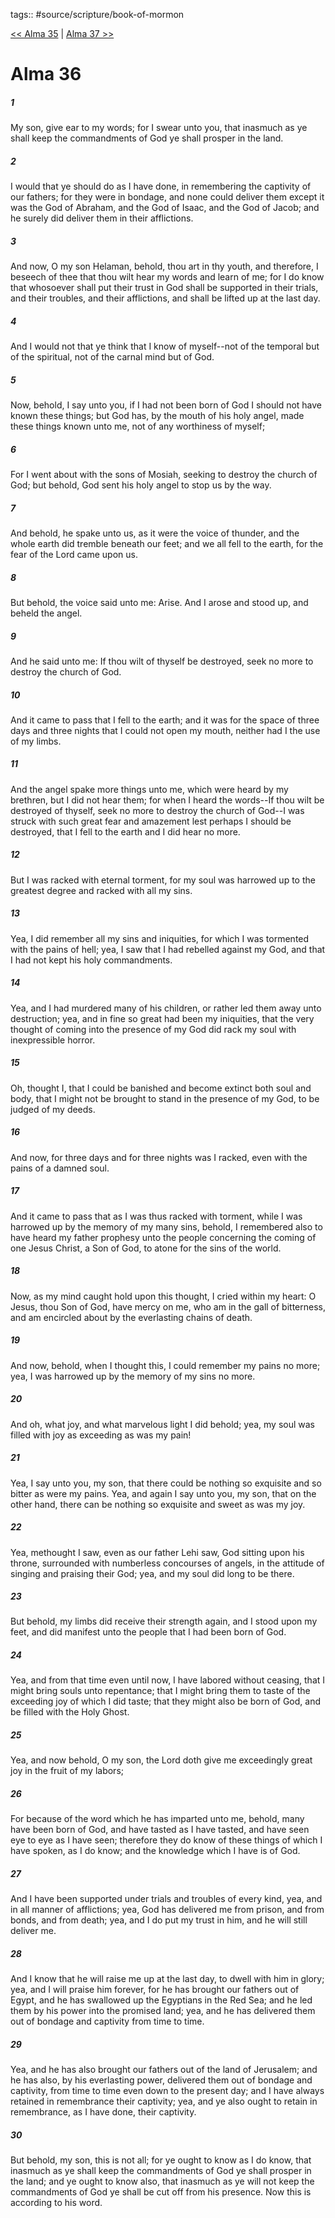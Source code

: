 tags:: #source/scripture/book-of-mormon

[<< Alma 35](/book-of-mormon/09_Alma/Alma_35.md) | [Alma 37 >>](/book-of-mormon/09_Alma/Alma_37.md)

# Alma 36

##### 1

My son, give ear to my words; for I swear unto you, that inasmuch as ye shall keep the commandments of God ye shall prosper in the land.

##### 2

I would that ye should do as I have done, in remembering the captivity of our fathers; for they were in bondage, and none could deliver them except it was the God of Abraham, and the God of Isaac, and the God of Jacob; and he surely did deliver them in their afflictions.

##### 3

And now, O my son Helaman, behold, thou art in thy youth, and therefore, I beseech of thee that thou wilt hear my words and learn of me; for I do know that whosoever shall put their trust in God shall be supported in their trials, and their troubles, and their afflictions, and shall be lifted up at the last day.

##### 4

And I would not that ye think that I know of myself--not of the temporal but of the spiritual, not of the carnal mind but of God.

##### 5

Now, behold, I say unto you, if I had not been born of God I should not have known these things; but God has, by the mouth of his holy angel, made these things known unto me, not of any worthiness of myself;

##### 6

For I went about with the sons of Mosiah, seeking to destroy the church of God; but behold, God sent his holy angel to stop us by the way.

##### 7

And behold, he spake unto us, as it were the voice of thunder, and the whole earth did tremble beneath our feet; and we all fell to the earth, for the fear of the Lord came upon us.

##### 8

But behold, the voice said unto me: Arise. And I arose and stood up, and beheld the angel.

##### 9

And he said unto me: If thou wilt of thyself be destroyed, seek no more to destroy the church of God.

##### 10

And it came to pass that I fell to the earth; and it was for the space of three days and three nights that I could not open my mouth, neither had I the use of my limbs.

##### 11

And the angel spake more things unto me, which were heard by my brethren, but I did not hear them; for when I heard the words--If thou wilt be destroyed of thyself, seek no more to destroy the church of God--I was struck with such great fear and amazement lest perhaps I should be destroyed, that I fell to the earth and I did hear no more.

##### 12

But I was racked with eternal torment, for my soul was harrowed up to the greatest degree and racked with all my sins.

##### 13

Yea, I did remember all my sins and iniquities, for which I was tormented with the pains of hell; yea, I saw that I had rebelled against my God, and that I had not kept his holy commandments.

##### 14

Yea, and I had murdered many of his children, or rather led them away unto destruction; yea, and in fine so great had been my iniquities, that the very thought of coming into the presence of my God did rack my soul with inexpressible horror.

##### 15

Oh, thought I, that I could be banished and become extinct both soul and body, that I might not be brought to stand in the presence of my God, to be judged of my deeds.

##### 16

And now, for three days and for three nights was I racked, even with the pains of a damned soul.

##### 17

And it came to pass that as I was thus racked with torment, while I was harrowed up by the memory of my many sins, behold, I remembered also to have heard my father prophesy unto the people concerning the coming of one Jesus Christ, a Son of God, to atone for the sins of the world.

##### 18

Now, as my mind caught hold upon this thought, I cried within my heart: O Jesus, thou Son of God, have mercy on me, who am in the gall of bitterness, and am encircled about by the everlasting chains of death.

##### 19

And now, behold, when I thought this, I could remember my pains no more; yea, I was harrowed up by the memory of my sins no more.

##### 20

And oh, what joy, and what marvelous light I did behold; yea, my soul was filled with joy as exceeding as was my pain!

##### 21

Yea, I say unto you, my son, that there could be nothing so exquisite and so bitter as were my pains. Yea, and again I say unto you, my son, that on the other hand, there can be nothing so exquisite and sweet as was my joy.

##### 22

Yea, methought I saw, even as our father Lehi saw, God sitting upon his throne, surrounded with numberless concourses of angels, in the attitude of singing and praising their God; yea, and my soul did long to be there.

##### 23

But behold, my limbs did receive their strength again, and I stood upon my feet, and did manifest unto the people that I had been born of God.

##### 24

Yea, and from that time even until now, I have labored without ceasing, that I might bring souls unto repentance; that I might bring them to taste of the exceeding joy of which I did taste; that they might also be born of God, and be filled with the Holy Ghost.

##### 25

Yea, and now behold, O my son, the Lord doth give me exceedingly great joy in the fruit of my labors;

##### 26

For because of the word which he has imparted unto me, behold, many have been born of God, and have tasted as I have tasted, and have seen eye to eye as I have seen; therefore they do know of these things of which I have spoken, as I do know; and the knowledge which I have is of God.

##### 27

And I have been supported under trials and troubles of every kind, yea, and in all manner of afflictions; yea, God has delivered me from prison, and from bonds, and from death; yea, and I do put my trust in him, and he will still deliver me.

##### 28

And I know that he will raise me up at the last day, to dwell with him in glory; yea, and I will praise him forever, for he has brought our fathers out of Egypt, and he has swallowed up the Egyptians in the Red Sea; and he led them by his power into the promised land; yea, and he has delivered them out of bondage and captivity from time to time.

##### 29

Yea, and he has also brought our fathers out of the land of Jerusalem; and he has also, by his everlasting power, delivered them out of bondage and captivity, from time to time even down to the present day; and I have always retained in remembrance their captivity; yea, and ye also ought to retain in remembrance, as I have done, their captivity.

##### 30

But behold, my son, this is not all; for ye ought to know as I do know, that inasmuch as ye shall keep the commandments of God ye shall prosper in the land; and ye ought to know also, that inasmuch as ye will not keep the commandments of God ye shall be cut off from his presence. Now this is according to his word.
